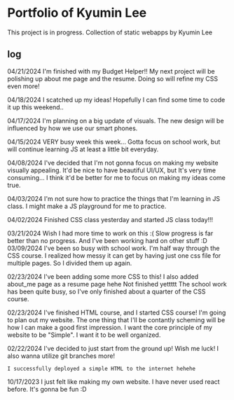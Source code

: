 # Portfolio of Kyumin Lee

This project is in progress.
Collection of static webapps by Kyumin Lee

## log

04/21/2024
	I'm finished with my Budget Helper!!
	My next project will be polishing up about me page and the resume.
	Doing so will refine my CSS even more!
	
04/18/2024
	I scatched up my ideas! Hopefully I can find some time to code it up this weekend..

04/17/2024
	I'm planning on a big update of visuals.
	The new design will be influenced by how we use our smart phones.

04/15/2024
	VERY busy week this week...
 	Gotta focus on school work, but will continue learning JS at least a little bit everyday.

04/08/2024
	I've decided that I'm not gonna focus on making my website visually appealing.
 	It'd be nice to have beautiful UI/UX, but It's very time consuming...
  	I think it'd be better for me to focus on making my ideas come true.

04/03/2024
	I'm not sure how to practice the things that I'm learning in JS class.
	I might make a JS playground for me to practice.

04/02/2024
	Finished CSS class yesterday and started JS class today!!!

03/21/2024
	Wish I had more time to work on this :(
	Slow progress is far better than no progress.
	And I've been working hard on other stuff :D
03/09/2024
	I've been so busy with school work. I'm half way through the CSS course.
	I realized how messy it can get by having just one css file for multiple pages. So I divided them up again.

02/23/2024
	I've been adding some more CSS to this!
	I also added about_me page as a resume page hehe
	Not finished yettttt
	The school work has been quite busy, so I've only finished about a quarter of the CSS course.

02/23/2024
	I've finished HTML course, and I started CSS course!
	I'm going to plan out my website.
	The one thing that I'll be contantly scheming will be how I can make a good first impression.
	I want the core principle of my website to be "Simple". I want it to be well organized.

02/22/2024
	I've decided to just start from the ground up!
	Wish me luck!
	I also wanna utilize git branches more!
	
	I successfully deployed a simple HTML to the internet hehehe

10/17/2023
	I just felt like making my own website.
	I have never used react before.
	It's gonna be fun :D

